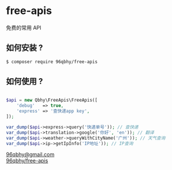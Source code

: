 # free-apis
免费的常用 API 

## 如何安装 ?
```bash
$ composer require 96qbhy/free-apis
```

## 如何使用 ?
```php

$api = new Qbhy\FreeApis\FreeApis([
    'debug'   => true,
    'express' => '查快递app key',
]);

var_dump($api->express->query('快递单号')); // 查快递
var_dump($api->translation->google('你好', 'en')); // 翻译
var_dump($api->weather->queryWithCityName('广州')); // 天气查询
var_dump($api->ip->getIpInfo('IP地址')); // IP查询
```

96qbhy@gmail.com  
[96qbhy/free-apis](https://github.com/qbhy/free-apis)